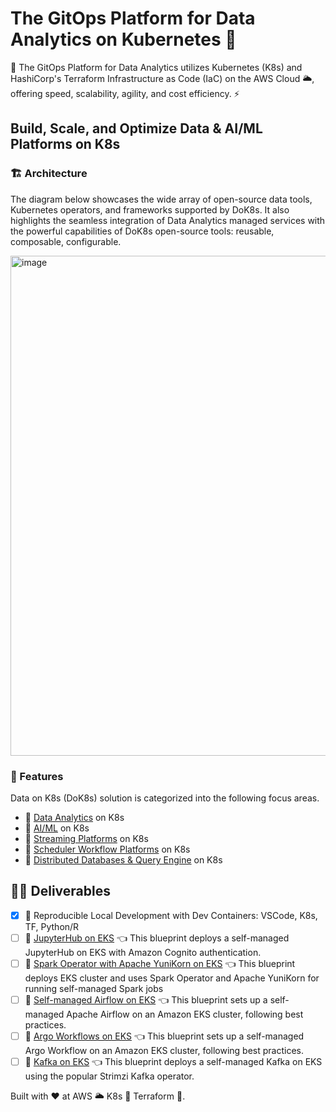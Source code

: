 # The GitOps Platform for Data Analytics on Kubernetes 🚀

🎯 The GitOps Platform for Data Analytics utilizes Kubernetes (K8s) and HashiCorp's Terraform Infrastructure as Code (IaC) on the AWS Cloud 🌥️, offering speed, scalability, agility, and cost efficiency. ⚡

## Build, Scale, and Optimize Data & AI/ML Platforms on K8s

### 🏗️ Architecture
The diagram below showcases the wide array of open-source data tools, Kubernetes operators, and frameworks supported by DoK8s. It also highlights the seamless integration of Data Analytics managed services with the powerful capabilities of DoK8s open-source tools: reusable, composable, configurable.

<img width="800" alt="image" src="README/images/DoK8s-Architecture.png">

### 🌟 Features
Data on K8s (DoK8s) solution is categorized into the following focus areas.

* 🎯 [Data Analytics](docs/blueprints/data-analytics) on K8s
* 🎯 [AI/ML](docs/blueprints/ai-ml) on K8s
* 🎯 [Streaming Platforms](docs/blueprints/streaming-platforms) on K8s
* 🎯 [Scheduler Workflow Platforms](docs/blueprints/job-schedulers) on K8s
* 🎯 [Distributed Databases & Query Engine](docs/blueprints/distributed-databases) on K8s

## 🏃‍♀️ Deliverables

* [x] 🚀 Reproducible Local Development with Dev Containers: VSCode, K8s, TF, Python/R
* [ ] 🚀 [JupyterHub on EKS](docs/blueprints/ai-ml/jupyterhub) 👈 This blueprint deploys a self-managed JupyterHub on EKS with Amazon Cognito authentication.
* [ ] 🚀 [Spark Operator with Apache YuniKorn on EKS](docs/blueprints/data-analytics/spark-operator-yunikorn) 👈 This blueprint deploys EKS cluster and uses Spark Operator and Apache YuniKorn for running self-managed Spark jobs
* [ ] 🚀 [Self-managed Airflow on EKS](docs/blueprints/job-schedulers/self-managed-airflow) 👈 This blueprint sets up a self-managed Apache Airflow on an Amazon EKS cluster, following best practices.
* [ ] 🚀 [Argo Workflows on EKS](docs/blueprints/job-schedulers/argo-workflows-eks) 👈 This blueprint sets up a self-managed Argo Workflow on an Amazon EKS cluster, following best practices.
* [ ] 🚀 [Kafka on EKS](docs/blueprints/streaming-platforms/kafka) 👈 This blueprint deploys a self-managed Kafka on EKS using the popular Strimzi Kafka operator.

Built with ❤️ at AWS 🌥️ K8s 🌟 Terraform 🚀.
